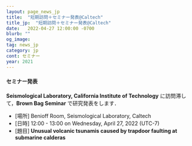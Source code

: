 ```yaml
---
layout: page_news_jp
title:  "短期訪問＋セミナー発表@Caltech"
title_jp:  "短期訪問＋セミナー発表@Caltech"
date:   2022-04-27 12:00:00 -0700
blurb: ""
og_image:
tag: news_jp
category: jp
cont: セミナー
year: 2021
---
```


#### **セミナー発表**

**Seismological Laboratory, California Institute of Technology** に訪問滞して，**Brown Bag Seminar** で研究発表をします．

- [場所] Benioff Room, Seismological Laboratory, Caltech
- [日時] 12:00 - 13:00 on Wednesday, April 27, 2022 (UTC-7)
- [題目] **Unusual volcanic tsunamis caused by trapdoor faulting at submarine calderas**
